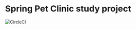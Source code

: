 # Spring Pet Clinic study project

[![CircleCI](https://circleci.com/gh/JackAubrey/courses.spring.overview.petclinic/tree/master.svg?style=svg)](https://circleci.com/gh/JackAubrey/courses.spring.overview.petclinic/tree/master)